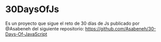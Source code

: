 # 30DaysOfJs

Es un proyecto que sigue el reto de 30 días de Js publicado por @Asabeneh del siguiente repositorio:
https://github.com/Asabeneh/30-Days-Of-JavaScript
